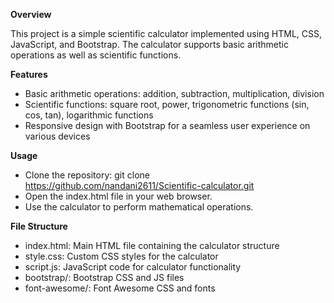 **Overview**

This project is a simple scientific calculator implemented using HTML, CSS, JavaScript, and Bootstrap. The calculator supports basic arithmetic operations as well as scientific functions.

**Features**
-  Basic arithmetic operations: addition, subtraction, multiplication, division
-  Scientific functions: square root, power, trigonometric functions (sin, cos, tan), logarithmic functions
-  Responsive design with Bootstrap for a seamless user experience on various devices


**Usage**
-  Clone the repository: git clone https://github.com/nandani2611/Scientific-calculator.git
-  Open the index.html file in your web browser.
-  Use the calculator to perform mathematical operations.

**File Structure**
-  index.html: Main HTML file containing the calculator structure
-  style.css: Custom CSS styles for the calculator
-  script.js: JavaScript code for calculator functionality
-  bootstrap/: Bootstrap CSS and JS files
-  font-awesome/: Font Awesome CSS and fonts
